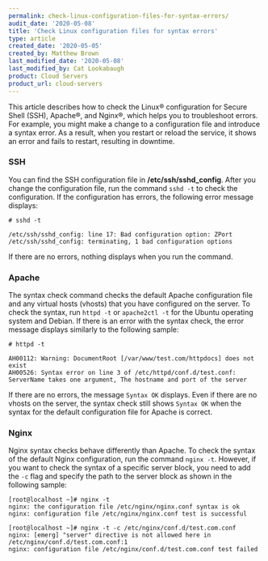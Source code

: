 ```yaml
---
permalink: check-linux-configuration-files-for-syntax-errors/
audit_date: '2020-05-08'
title: 'Check Linux configuration files for syntax errors'
type: article
created_date: '2020-05-05'
created_by: Matthew Brown
last_modified_date: '2020-05-08'
last_modified_by: Cat Lookabaugh
product: Cloud Servers
product_url: cloud-servers
---
```


This article describes how to check the Linux&reg; configuration for Secure Shell (SSH), Apache&reg;, and
Nginx&reg;, which helps you to troubleshoot errors. For example, you might make a change
to a configuration file and introduce a syntax error. As a result, when you restart or reload the service, it
shows an error and fails to restart, resulting in downtime.

### SSH

You can find the SSH configuration file in **/etc/ssh/sshd_config**. After you change the configuration file,
run the command `sshd -t` to check the configuration. If the configuration has errors, the following error
message displays:

    # sshd -t

    /etc/ssh/sshd_config: line 17: Bad configuration option: ZPort
    /etc/ssh/sshd_config: terminating, 1 bad configuration options

If there are no errors, nothing displays when you run the command.

### Apache

The syntax check command checks the default Apache configuration file and any virtual hosts (vhosts) that you
have configured on the server. To check the syntax, run `httpd -t` or `apache2ctl -t` for the Ubuntu operating
system and Debian. If there is an error with the syntax check, the error message displays similarly to the 
following sample:

    # httpd -t

    AH00112: Warning: DocumentRoot [/var/www/test.com/httpdocs] does not exist
    AH00526: Syntax error on line 3 of /etc/httpd/conf.d/test.conf:
    ServerName takes one argument, The hostname and port of the server

If there are no errors, the message `Syntax OK` displays. Even if there are no vhosts on the server, the syntax
check still shows `Syntax OK` when the syntax for the default configuration file for Apache is correct.

### Nginx

Nginx syntax checks behave differently than Apache. To check the syntax of the default Nginx configuration,
run the command `nginx -t`. However, if you want to check the syntax of a specific server block, you need
to add the `-c` flag and specify the path to the server block as shown in the following sample:

    [root@localhost ~]# nginx -t
    nginx: the configuration file /etc/nginx/nginx.conf syntax is ok
    nginx: configuration file /etc/nginx/nginx.conf test is successful

    [root@localhost ~]# nginx -t -c /etc/nginx/conf.d/test.com.conf
    nginx: [emerg] "server" directive is not allowed here in /etc/nginx/conf.d/test.com.conf:1
    nginx: configuration file /etc/nginx/conf.d/test.com.conf test failed
